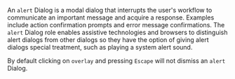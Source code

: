An `alert` Dialog is a modal dialog that interrupts the user's workflow to communicate an important message and acquire a response. Examples include action confirmation prompts and error message confirmations. The `alert` Dialog role enables assistive technologies and browsers to distinguish alert dialogs from other dialogs so they have the option of giving alert dialogs special treatment, such as playing a system alert sound.

By default clicking on `overlay` and pressing `Escape` will not dismiss an `alert` Dialog.
